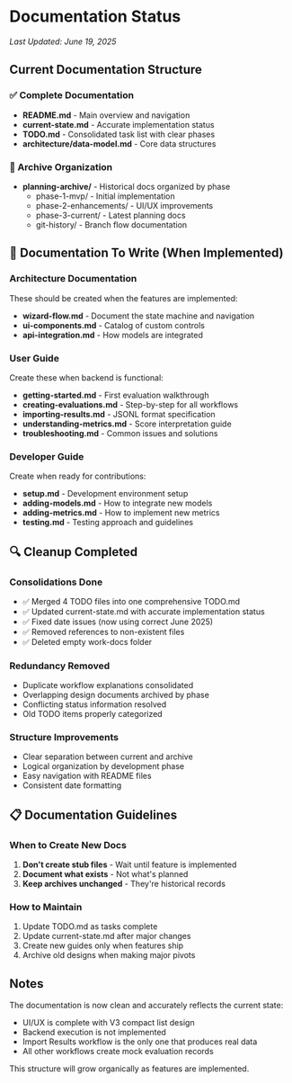 # Documentation Status

*Last Updated: June 19, 2025*

## Current Documentation Structure

### ✅ Complete Documentation
- **README.md** - Main overview and navigation
- **current-state.md** - Accurate implementation status
- **TODO.md** - Consolidated task list with clear phases
- **architecture/data-model.md** - Core data structures

### 📁 Archive Organization
- **planning-archive/** - Historical docs organized by phase
  - phase-1-mvp/ - Initial implementation
  - phase-2-enhancements/ - UI/UX improvements
  - phase-3-current/ - Latest planning docs
  - git-history/ - Branch flow documentation

## 📝 Documentation To Write (When Implemented)

### Architecture Documentation
These should be created when the features are implemented:
- **wizard-flow.md** - Document the state machine and navigation
- **ui-components.md** - Catalog of custom controls
- **api-integration.md** - How models are integrated

### User Guide
Create these when backend is functional:
- **getting-started.md** - First evaluation walkthrough
- **creating-evaluations.md** - Step-by-step for all workflows
- **importing-results.md** - JSONL format specification
- **understanding-metrics.md** - Score interpretation guide
- **troubleshooting.md** - Common issues and solutions

### Developer Guide  
Create when ready for contributions:
- **setup.md** - Development environment setup
- **adding-models.md** - How to integrate new models
- **adding-metrics.md** - How to implement new metrics
- **testing.md** - Testing approach and guidelines

## 🔍 Cleanup Completed

### Consolidations Done
- ✅ Merged 4 TODO files into one comprehensive TODO.md
- ✅ Updated current-state.md with accurate implementation status
- ✅ Fixed date issues (now using correct June 2025)
- ✅ Removed references to non-existent files
- ✅ Deleted empty work-docs folder

### Redundancy Removed
- Duplicate workflow explanations consolidated
- Overlapping design documents archived by phase
- Conflicting status information resolved
- Old TODO items properly categorized

### Structure Improvements
- Clear separation between current and archive
- Logical organization by development phase
- Easy navigation with README files
- Consistent date formatting

## 📋 Documentation Guidelines

### When to Create New Docs
1. **Don't create stub files** - Wait until feature is implemented
2. **Document what exists** - Not what's planned
3. **Keep archives unchanged** - They're historical records

### How to Maintain
1. Update TODO.md as tasks complete
2. Update current-state.md after major changes
3. Create new guides only when features ship
4. Archive old designs when making major pivots

## Notes

The documentation is now clean and accurately reflects the current state:
- UI/UX is complete with V3 compact list design
- Backend execution is not implemented
- Import Results workflow is the only one that produces real data
- All other workflows create mock evaluation records

This structure will grow organically as features are implemented.